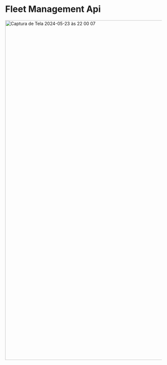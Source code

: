 # Fleet Management Api

<img width="1093" alt="Captura de Tela 2024-05-23 às 22 00 07" src="https://github.com/renatinhafront/fleet-management-api/assets/107226201/69d7b059-4e47-460f-9f26-f023460dcf51">

